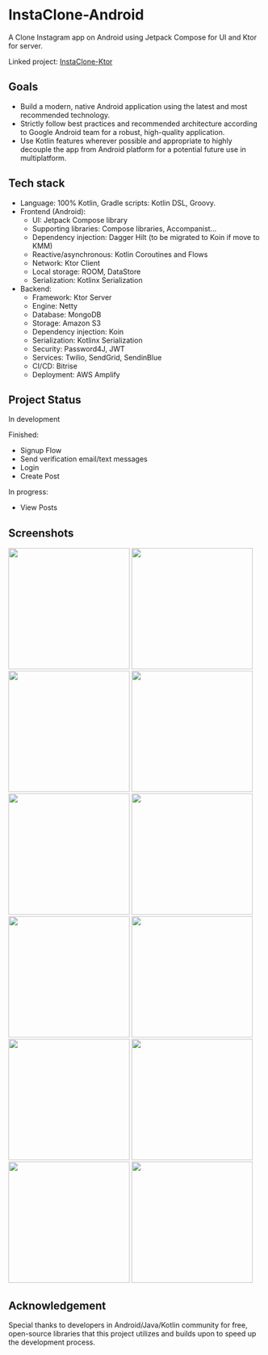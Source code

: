 # InstaClone-Android
A Clone Instagram app on Android using Jetpack Compose for UI and Ktor for server.

Linked project: [InstaClone-Ktor](https://github.com/hoangnguyen2021/InstaClone-Ktor)

## Goals
- Build a modern, native Android application using the latest and most recommended technology.
- Strictly follow best practices and recommended architecture according to Google Android team for a robust, high-quality application.
- Use Kotlin features wherever possible and appropriate to highly decouple the app from Android platform for a potential future use in multiplatform.

## Tech stack
- Language: 100% Kotlin, Gradle scripts: Kotlin DSL, Groovy.
- Frontend (Android):
  - UI: Jetpack Compose library
  - Supporting libraries: Compose libraries, Accompanist...
  - Dependency injection: Dagger Hilt (to be migrated to Koin if move to KMM)
  - Reactive/asynchronous: Kotlin Coroutines and Flows
  - Network: Ktor Client
  - Local storage: ROOM, DataStore
  - Serialization: Kotlinx Serialization
- Backend:
  - Framework: Ktor Server
  - Engine: Netty
  - Database: MongoDB
  - Storage: Amazon S3
  - Dependency injection: Koin
  - Serialization: Kotlinx Serialization
  - Security: Password4J, JWT
  - Services: Twilio, SendGrid, SendinBlue
  - CI/CD: Bitrise
  - Deployment: AWS Amplify
   
## Project Status
In development

Finished:
- Signup Flow
- Send verification email/text messages
- Login
- Create Post

In progress:
- View Posts

## Screenshots
<img src="https://user-images.githubusercontent.com/90430178/212242951-f6932be3-6ecb-4799-9d03-311af855d1f4.jpg" width="240"><span> </span><img src="https://user-images.githubusercontent.com/90430178/212243559-1cc3eed0-da94-4271-8920-1f917b4e5d1d.jpg" width="240"><span> </span><img src="https://user-images.githubusercontent.com/90430178/212243834-69a30a97-fe58-4195-9d04-80c0e21b852b.jpg" width="240"><span> </span><img src="https://user-images.githubusercontent.com/90430178/212244065-10107a9b-53f0-4383-a293-2978073efe8a.jpg" width="240"><span> </span><img src="https://user-images.githubusercontent.com/90430178/212244423-8c14437f-5e8c-4095-934a-9765c93d9c09.jpg" width="240"><span> </span><img src="https://user-images.githubusercontent.com/90430178/212244475-e9208aba-acbe-4e60-ad29-690d358ef25b.jpg" width="240"><span> </span><img src="https://user-images.githubusercontent.com/90430178/212244564-5c130d8b-3a03-4b38-b5df-ea68ab386dad.jpg" width="240"><span> </span><img src="https://user-images.githubusercontent.com/90430178/212244659-5bdc8aa1-b26a-456b-a990-f4902241e757.jpg" width="240"><span> </span><img src="https://user-images.githubusercontent.com/90430178/212244744-e2d72fc2-6f94-4f56-8fc8-01bd59455e85.jpg" width="240"><span> </span><img src="https://user-images.githubusercontent.com/90430178/212244803-ea2618cd-e7cc-4ce8-87fc-97dfaeaff35e.jpg" width="240"><span> </span><img src="https://user-images.githubusercontent.com/90430178/215304834-20f2fa12-7aa9-47d3-94f7-fed24ddc069b.jpg" width="240"><span> </span><img src="https://user-images.githubusercontent.com/90430178/215304890-3bd9287b-f798-40c5-8e69-03532d11bc76.jpg" width="240">

## Acknowledgement
Special thanks to developers in Android/Java/Kotlin community for free, open-source libraries that this project utilizes and builds upon to speed up the development process.

